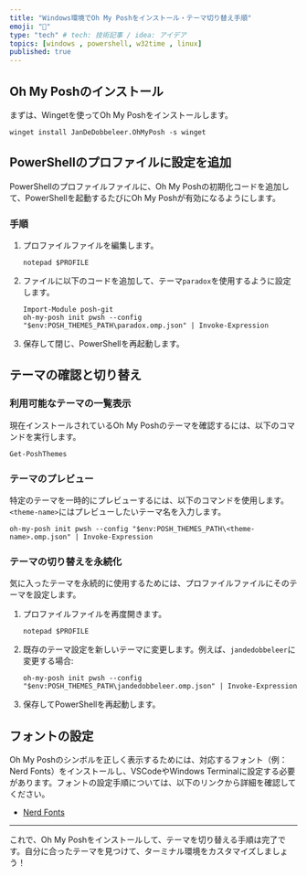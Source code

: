 ```yaml
---
title: "Windows環境でOh My Poshをインストール・テーマ切り替え手順"
emoji: "🥪"
type: "tech" # tech: 技術記事 / idea: アイデア
topics: [windows , powershell, w32time , linux]
published: true
---
```


## Oh My Poshのインストール

まずは、Wingetを使ってOh My Poshをインストールします。

```
winget install JanDeDobbeleer.OhMyPosh -s winget
```

## PowerShellのプロファイルに設定を追加

PowerShellのプロファイルファイルに、Oh My Poshの初期化コードを追加して、PowerShellを起動するたびにOh My Poshが有効になるようにします。

### 手順

1. プロファイルファイルを編集します。

   ```
   notepad $PROFILE
   ```

2. ファイルに以下のコードを追加して、テーマ`paradox`を使用するように設定します。

   ```
   Import-Module posh-git
   oh-my-posh init pwsh --config "$env:POSH_THEMES_PATH\paradox.omp.json" | Invoke-Expression
   ```

3. 保存して閉じ、PowerShellを再起動します。

## テーマの確認と切り替え

### 利用可能なテーマの一覧表示

現在インストールされているOh My Poshのテーマを確認するには、以下のコマンドを実行します。

```
Get-PoshThemes
```

### テーマのプレビュー

特定のテーマを一時的にプレビューするには、以下のコマンドを使用します。`<theme-name>`にはプレビューしたいテーマ名を入力します。

```
oh-my-posh init pwsh --config "$env:POSH_THEMES_PATH\<theme-name>.omp.json" | Invoke-Expression
```

### テーマの切り替えを永続化

気に入ったテーマを永続的に使用するためには、プロファイルファイルにそのテーマを設定します。

1. プロファイルファイルを再度開きます。

   ```
   notepad $PROFILE
   ```

2. 既存のテーマ設定を新しいテーマに変更します。例えば、`jandedobbeleer`に変更する場合:

   ```
   oh-my-posh init pwsh --config "$env:POSH_THEMES_PATH\jandedobbeleer.omp.json" | Invoke-Expression
   ```

3. 保存してPowerShellを再起動します。

## フォントの設定

Oh My Poshのシンボルを正しく表示するためには、対応するフォント（例：Nerd Fonts）をインストールし、VSCodeやWindows Terminalに設定する必要があります。フォントの設定手順については、以下のリンクから詳細を確認してください。

- [Nerd Fonts](https://www.nerdfonts.com/)

---

これで、Oh My Poshをインストールして、テーマを切り替える手順は完了です。自分に合ったテーマを見つけて、ターミナル環境をカスタマイズしましょう！
